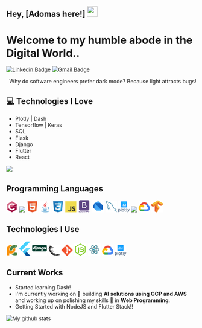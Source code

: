 ## Hey, [Adomas here!] <img src="https://media.giphy.com/media/hvRJCLFzcasrR4ia7z/giphy.gif" width="28px" height="28px">

<h1>Welcome to my humble abode in the Digital World..</h1> 

[![Linkedin Badge](https://img.shields.io/badge/-adomas-blue?style=flat-square&logo=Linkedin&logoColor=white&link=https://www.linkedin.com/in/adomas-valiukevi%C4%8Dius-08a139207/)](https://www.linkedin.com/in/adomas-valiukevi%C4%8Dius-08a139207) [![Gmail Badge](https://img.shields.io/badge/-adomasval04@gmail.com-c14438?style=flat-square&logo=Gmail&logoColor=white&link=mailto:adomasval04@gmail.com)](mailto:adomasval04@gmail.com) 

<div style="text-align: right"> Why do software engineers prefer dark mode? Because light attracts bugs! </div>

## :computer: Technologies I Love
* Plotly | Dash
* Tensorflow | Keras
* SQL
* Flask
* Django
* Flutter
* React

<img src = "https://github-readme-stats.vercel.app/api/top-langs/?username=Aduomas&layout=compact">

## Programming Languages
<img src = 'https://github.com/Aduomas/Aduomas/blob/master/images/cpp.svg' width='30'/> <img src = 'https://github.com/Aduomas/Aduomas/blob/master/images/python2.png' height='30'/>  <img src = 'https://github.com/Aduomas/Aduomas/blob/master/images/html.svg' width='30'/> <img src='https://github.com/Aduomas/Aduomas/blob/master/images/java.svg' width='30'/>  <img src = 'https://github.com/Aduomas/Aduomas/blob/master/images/css.svg' width='30'/> <img src = 'https://github.com/Aduomas/Aduomas/blob/master/images/js.svg' width='30'/> <img src = 'https://github.com/Aduomas/Aduomas/blob/master/images/bootstrap.svg' width='33'/> <img src = 'https://github.com/Aduomas/Aduomas/blob/master/images/dart.svg' width='33'/> <img src = 'https://github.com/Aduomas/Aduomas/blob/master/images/sql.svg' width='30'/> <img src = 'https://github.com/Aduomas/Aduomas/blob/master/images/plot_ly-official.svg' width='30'/> <img src = 'https://github.com/Aduomas/Aduomas/blob/master/images/microsoft_azure-icon' width='30'/> <img src = 'https://github.com/Aduomas/Aduomas/blob/master/images/google_cloud-icon.svg' width='30'/> <img src = 'https://github.com/Aduomas/Aduomas/blob/master/images/Tensorflow_logo.svg' width='30'/>
 
 ## Technologies I Use
 <img src = 'https://github.com/Aduomas/Aduomas/blob/master/images/pycharm.svg' width='30'/> <img src = 'https://github.com/Aduomas/Aduomas/blob/master/images/flutter-logo.svg' width='30'/> <img src = 'https://github.com/Aduomas/Aduomas/blob/master/images/django.svg' height='40'/> <img src = 'https://github.com/Aduomas/Aduomas/blob/master/images/flask.png' width='30'/> <img src = 'https://github.com/Aduomas/Aduomas/blob/master/images/git.svg' width='30'/> <img src = 'https://github.com/Aduomas/Aduomas/blob/master/images/nodejs.svg' width='33'/> <img src = 'https://github.com/Aduomas/Aduomas/blob/master/images/react.svg' width='33'/> <img src = 'https://github.com/Aduomas/Aduomas/blob/master/images/google_cloud-icon.svg' width='30'/> <img src = 'https://github.com/Aduomas/Aduomas/blob/master/images/plot_ly-official.svg' width='30'/> 
 
## Current Works
 * Started learning Dash!
 * I'm currently working on 🔭 building **AI solutions using GCP and AWS** and working up on polishing my skills 🌱 in **Web Programming**.
 * Getting Started with NodeJS and Flutter Stack!!
 
![My github stats](https://github-readme-stats.vercel.app/api?username=Aduomas&show_icons=true&hide=%5B%22issues%22%5D)


<!--
**Aduomas/Aduomas** is a ✨ _special_ ✨ repository because its `README.md` (this file) appears on your GitHub profile.

Here are some ideas to get you started:

- 🔭 I’m currently working on ...
- 🌱 I’m currently learning ...
- 👯 I’m looking to collaborate on ...
- 🤔 I’m looking for help with ...
- 💬 Ask me about ...
- 📫 How to reach me: ...
- 😄 Pronouns: ...
- ⚡ Fun fact: ...
-->
